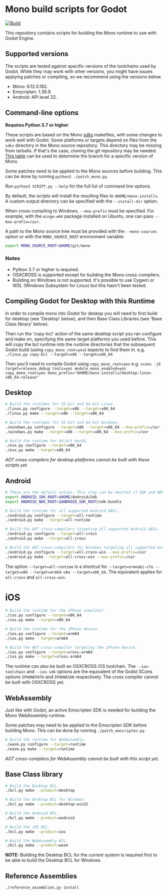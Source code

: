 # Mono build scripts for Godot

[![Build](https://github.com/godotengine/godot-mono-builds/workflows/Build/badge.svg)](https://github.com/godotengine/godot-mono-builds/actions)

This repository contains scripts for building the Mono runtime to use with Godot Engine.

## Supported versions

The scripts are tested against specific versions of the toolchains used by Godot.
While they may work with other versions, you might have issues applying patches or compiling, so we recommend using the versions below.

- Mono: 6.12.0.182.
- Emscripten: 1.39.9.
- Android: API level 32.

## Command-line options

**Requires Python 3.7 or higher**

These scripts are based on the Mono [sdks](https://github.com/mono/mono/tree/master/sdks) makefiles, with some changes to work well with Godot. Some platforms or targets depend on files from the `sdks` directory in the Mono source repository. This directory may be missing from tarballs. If that's the case, cloning the git repository may be needed. [This table](https://www.mono-project.com/docs/about-mono/versioning/#mono-source-versioning) can be used to determine the branch for a specific version of Mono.

Some patches need to be applied to the Mono sources before building. This can be done by running `python3 ./patch_mono.py`.

Run `python3 SCRIPT.py --help` for the full list of command line options.

By default, the scripts will install the resulting files to `$HOME/mono-installs`.
A custom output directory can be specified with the `--install-dir` option.

When cross-compiling to Windows, `--mxe-prefix` must be specified. For example, with the `mingw-w64` package installed on Ubuntu, one can pass `--mxe-prefix=/usr`.

A path to the Mono source tree must be provided with the `--mono-sources` option or with the `MONO_SOURCE_ROOT` environment variable:

```bash
export MONO_SOURCE_ROOT=$HOME/git/mono
```

### Notes
- Python 3.7 or higher is required.
- OSXCROSS is supported except for building the Mono cross-compilers.
- Building on Windows is not supported. It's possible to use Cygwin or WSL (Windows Subsystem for Linux) but this hasn't been tested.

## Compiling Godot for Desktop with this Runtime

In order to compile mono into Godot for deskop you will need to first build for desktop (see 'Desktop' below), and then Base Class Libraries (see 'Base Class library' below).

Then run the 'copy-bcl' action of the same desktop script you ran configure and make on, specifying the same target platforms you used before. This will copy the bcl runtime into the runtime directories that the subsequent Godot build (using `copy_mono_root=yes`) expects to find them in.
e.g.
`./linux.py copy-bcl --target=x86 --target=x86_64`

Then you'll need to compile Godot using `copy_mono_root=yes`
e.g.
`scons -j6 target=release_debug tools=yes module_mono_enabled=yes copy_mono_root=yes mono_prefix="$HOME/mono-installs/desktop-linux-x86_64-release"`


## Desktop

```bash
# Build the runtimes for 32-bit and 64-bit Linux.
./linux.py configure --target=x86 --target=x86_64
./linux.py make --target=x86 --target=x86_64

# Build the runtimes for 32-bit and 64-bit Windows.
./windows.py configure --target=x86 --target=x86_64 --mxe-prefix=/usr
./windows.py make --target=x86 --target=x86_64 --mxe-prefix=/usr

# Build the runtime for 64-bit macOS.
./osx.py configure --target=x86_64
./osx.py make --target=x86_64
```

_AOT cross-compilers for desktop platforms cannot be built with these scripts yet._

## Android

```bash
# These are the default values. This step can be omitted if SDK and NDK root are in this location.
export ANDROID_SDK_ROOT=$HOME/Android/Sdk
export ANDROID_NDK_ROOT=$ANDROID_SDK_ROOT/ndk-bundle

# Build the runtime for all supported Android ABIs.
./android.py configure --target=all-runtime
./android.py make --target=all-runtime

# Build the AOT cross-compilers targeting all supported Android ABIs.
./android.py configure --target=all-cross
./android.py make --target=all-cross

# Build the AOT cross-compilers for Windows targeting all supported Android ABIs.
./android.py configure --target=all-cross-win --mxe-prefix=/usr
./android.py make --target=all-cross-win --mxe-prefix=/usr
```

The option `--target=all-runtime` is a shortcut for `--target=armeabi-v7a --target=x86 --target=arm64-v8a --target=x86_64`. The equivalent applies for `all-cross` and `all-cross-win`.

# iOS

```bash
# Build the runtime for the iPhone simulator.
./ios.py configure --target=x86_64
./ios.py make --target=x86_64

# Build the runtime for the iPhone device.
./ios.py configure --target=arm64
./ios.py make --target=arm64

# Build the AOT cross-compiler targeting the iPhone device.
./ios.py configure --target=cross-arm64
./ios.py make --target=cross-arm64
```

The runtime can also be built an OSXCROSS iOS toolchain. The `--ios-toolchain` and `--ios-sdk` options
are the equivalent of the Godot SCons options `IPHONEPATH` and `IPHONESDK` respectively.
The cross compiler cannot be built with OSXCROSS yet.

## WebAssembly

Just like with Godot, an active Emscripten SDK is needed for building the Mono WebAssembly runtime.

Some patches may need to be applied to the Emscripten SDK before building Mono. This can be done by running `./patch_emscripten.py`.

```bash
# Build the runtime for WebAssembly.
./wasm.py configure --target=runtime
./wasm.py make --target=runtime
```

_AOT cross-compilers for WebAssembly cannot be built with this script yet._

## Base Class library

```bash
# Build the Desktop BCL.
./bcl.py make --product=desktop

# Build the Desktop BCL for Windows.
./bcl.py make --product=desktop-win32

# Build the Android BCL.
./bcl.py make --product=android

# Build the iOS BCL.
./bcl.py make --product=ios

# Build the WebAssembly BCL.
./bcl.py make --product=wasm
```

**NOTE:** Building the Desktop BCL for the current system is required first to be able to build the Desktop BCL for Windows.

## Reference Assemblies

```bash
./reference_assemblies.py install
```
